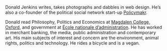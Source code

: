 Donald Jenkins writes, takes photographs and dabbles in web design. He’s also a co-founder of the political social network start-up [Policymakr](https://www.policymakr.com).

Donald read Philosophy, Politics and Economics at [Magdalen College, Oxford](https://www.magd.ox.ac.uk/), and government at [École nationale d’administration](https://en.wikipedia.org/wiki/%C3%89cole_nationale_d%27administration). He has worked in merchant banking, the media, public administration and contemporary art. His main subjects of interest and concern are the environment, animal rights, politics and technology. He rides a bicycle and is a vegan.

<!--
**donaldjenkins/donaldjenkins** is a ✨ _special_ ✨ repository because its `README.md` (this file) appears on your GitHub profile.

Here are some ideas to get you started:

- 🔭 I’m currently working on ...
- 🌱 I’m currently learning ...
- 👯 I’m looking to collaborate on ...
- 🤔 I’m looking for help with ...
- 💬 Ask me about ...
- 📫 How to reach me: ...
- 😄 Pronouns: ...
- ⚡ Fun fact: ...
-->
